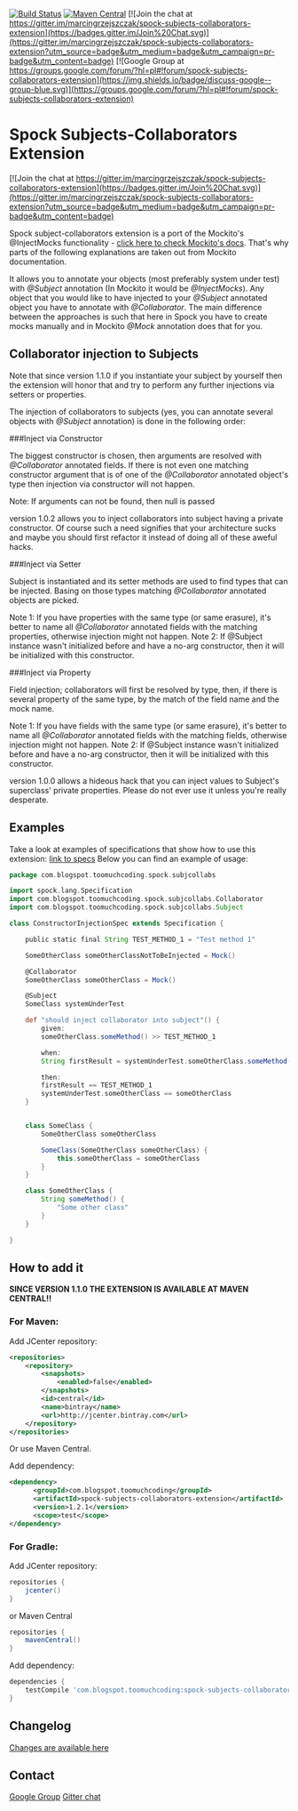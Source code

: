 [![Build Status](https://travis-ci.org/marcingrzejszczak/spock-subjects-collaborators-extension.svg?branch=master)](https://travis-ci.org/marcingrzejszczak/spock-subjects-collaborators-extension)
[![Maven Central](https://maven-badges.herokuapp.com/maven-central/com.blogspot.toomuchcoding/spock-subjects-collaborators-extension/badge.svg?style=plastic)](https://maven-badges.herokuapp.com/maven-central/com.blogspot.toomuchcoding/spock-subjects-collaborators-extension)
[![Join the chat at https://gitter.im/marcingrzejszczak/spock-subjects-collaborators-extension](https://badges.gitter.im/Join%20Chat.svg)](https://gitter.im/marcingrzejszczak/spock-subjects-collaborators-extension?utm_source=badge&utm_medium=badge&utm_campaign=pr-badge&utm_content=badge)
[![Google Group at https://groups.google.com/forum/?hl=pl#!forum/spock-subjects-collaborators-extension](https://img.shields.io/badge/discuss-google--group-blue.svg)](https://groups.google.com/forum/?hl=pl#!forum/spock-subjects-collaborators-extension)

Spock Subjects-Collaborators Extension
===============

[![Join the chat at https://gitter.im/marcingrzejszczak/spock-subjects-collaborators-extension](https://badges.gitter.im/Join%20Chat.svg)](https://gitter.im/marcingrzejszczak/spock-subjects-collaborators-extension?utm_source=badge&utm_medium=badge&utm_campaign=pr-badge&utm_content=badge)

Spock subject-collaborators extension is a port of the Mockito's @InjectMocks functionality - [click here to check Mockito's docs](http://docs.mockito.googlecode.com/hg/1.9.5/org/mockito/InjectMocks.html).
That's why parts of the following explanations are taken out from Mockito documentation.
 
It allows you to annotate your objects (most preferably system under test) with *@Subject* annotation (In Mockito it would be *@InjectMocks*). 
Any object that you would like to have injected to your *@Subject* annotated object you have to annotate with *@Collaborator*. 
The main difference between the approaches is such that here in Spock you have to create mocks manually and in Mockito *@Mock* annotation does that for you.

Collaborator injection to Subjects
----------------------------------

Note that since version 1.1.0 if you instantiate your subject by yourself then the extension will honor that and try to perform any further
 injections via setters or properties.

The injection of collaborators to subjects (yes, you can annotate several objects with *@Subject* annotation) is done in the following order:

###Inject via Constructor

The biggest constructor is chosen, then arguments are resolved with *@Collaborator* annotated fields. If there is not even one matching constructor argument that is of 
one of the *@Collaborator* annotated object's type then injection via constructor will not happen. 

Note: If arguments can not be found, then null is passed

version 1.0.2 allows you to inject collaborators into subject having a private constructor. Of course such a need
signifies that your architecture sucks and maybe you should first refactor it instead of doing all of these aweful hacks.

###Inject via Setter

Subject is instantiated and its setter methods are used to find types that can be injected. Basing on those types matching *@Collaborator* annotated objects are picked.

Note 1: If you have properties with the same type (or same erasure), it's better to name all *@Collaborator* annotated fields with the matching properties, otherwise injection might not happen.
Note 2: If @Subject instance wasn't initialized before and have a no-arg constructor, then it will be initialized with this constructor.

###Inject via Property

Field injection; collaborators will first be resolved by type, then, if there is several property of the same type, by the match of the field name and the mock name.

Note 1: If you have fields with the same type (or same erasure), it's better to name all *@Collaborator* annotated fields with the matching fields, otherwise injection might not happen.
Note 2: If @Subject instance wasn't initialized before and have a no-arg constructor, then it will be initialized with this constructor.

version 1.0.0 allows a hideous hack that you can inject values to Subject's superclass' private properties.
Please do not ever use it unless you're really desperate.

Examples
----------------------------------

Take a look at examples of specifications that show how to use this extension: [link to specs](/src/test/groovy/com/blogspot/toomuchcoding/spock/subjcollabs)
Below you can find an example of usage:

```groovy
package com.blogspot.toomuchcoding.spock.subjcollabs

import spock.lang.Specification
import com.blogspot.toomuchcoding.spock.subjcollabs.Collaborator
import com.blogspot.toomuchcoding.spock.subjcollabs.Subject

class ConstructorInjectionSpec extends Specification {

    public static final String TEST_METHOD_1 = "Test method 1"

    SomeOtherClass someOtherClassNotToBeInjected = Mock()

    @Collaborator
    SomeOtherClass someOtherClass = Mock()

	@Subject
	SomeClass systemUnderTest

    def "should inject collaborator into subject"() {
        given:
        someOtherClass.someMethod() >> TEST_METHOD_1

        when:
        String firstResult = systemUnderTest.someOtherClass.someMethod()

        then:
        firstResult == TEST_METHOD_1
        systemUnderTest.someOtherClass == someOtherClass
    }


    class SomeClass {
        SomeOtherClass someOtherClass

        SomeClass(SomeOtherClass someOtherClass) {
            this.someOtherClass = someOtherClass
        }
    }

    class SomeOtherClass {
        String someMethod() {
            "Some other class"
        }
    }

}
```

How to add it
----------------------------------

**SINCE VERSION 1.1.0 THE EXTENSION IS AVAILABLE AT MAVEN CENTRAL!!**

### For Maven:

Add JCenter repository:

```xml
<repositories>
    <repository>
        <snapshots>
            <enabled>false</enabled>
        </snapshots>
        <id>central</id>
        <name>bintray</name>
        <url>http://jcenter.bintray.com</url>
    </repository>
</repositories>
```

Or use Maven Central.

Add dependency:

```xml
<dependency>
      <groupId>com.blogspot.toomuchcoding</groupId>
      <artifactId>spock-subjects-collaborators-extension</artifactId>
      <version>1.2.1</version>
      <scope>test</scope>
</dependency>
```

### For Gradle:

Add JCenter repository:

```gradle
repositories {
    jcenter()
}
```

or Maven Central

```gradle
repositories {
    mavenCentral()
}
```

Add dependency:

```gradle
dependencies {
    testCompile 'com.blogspot.toomuchcoding:spock-subjects-collaborators-extension:1.2.1'
}
```

Changelog
--------------------
[Changes are available here](CHANGELOG.md)

Contact
--------------------
[Google Group](https://groups.google.com/forum/?hl=pl#!forum/spock-subjects-collaborators-extension)
[Gitter chat](https://gitter.im/marcingrzejszczak/spock-subjects-collaborators-extension)

